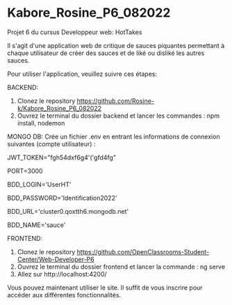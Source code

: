 # Kabore_Rosine_P6_082022
Projet 6 du cursus Developpeur web: HotTakes

Il s'agit d'une application web de critique de sauces piquantes permettant à chaque utilisateur de créer des sauces et de liké ou disliké les autres sauces.

Pour utiliser l'application, veuillez suivre ces étapes:


BACKEND:
1. Clonez le repository https://github.com/Rosine-k/Kabore_Rosine_P6_082022
2. Ouvrez le terminal du dossier backend et lancer les commandes : npm install, nodemon

MONGO DB:
Crée un fichier .env en entrant les informations de connexion suivantes (compte utilisateur) :

JWT_TOKEN="fgh54dxf6g4'('gfd4fg"

PORT=3000

BDD_LOGIN='UserHT'

BDD_PASSWORD='Identification2022'

BDD_URL='cluster0.qoxtth6.mongodb.net'

BDD_NAME='sauce'


FRONTEND:
1. Clonez le repository https://github.com/OpenClassrooms-Student-Center/Web-Developer-P6 
2. Ouvrez le terminal du dossier frontend et lancer la commande : ng serve
3. Allez sur http://localhost:4200/ 


Vous pouvez maintenant utiliser le site. Il suffit de vous inscrire pour accéder aux différentes fonctionnalités.


